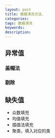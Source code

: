 ```yaml
---
layout: post
title: 数据清洗方法.
categories: 
tags: 数据清洗
keywords:
description:
---
```


## 异常值
### 盖帽法
### 剔除
## 缺失值
- 众数填充
- 均值填充
- 插值法填充
- 聚类，填入对应的类
